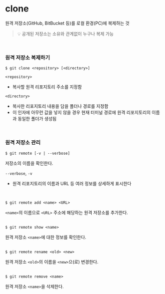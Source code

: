 # clone
원격 저장소(GitHub, BitBucket 등)를 로컬 환경(PC)에 복제하는 것

> 💡 공개된 저장소는 소유와 관계없이 누구나 복제 가능  
<br>

### 원격 저장소 복제하기
```
$ git clone <repository> [<directory>]
```
`<repository>`
- 복사할 원격 리포지토리 주소를 지정함

`<directory>`
- 복사한 리포지토리 내용을 담을 폴더나 경로를 지정함
- 이 인자에 아무런 값을 넣지 않을 경우 현재 터미널 경로에 원격 리포지토리의 이름과 동일한 폴더가 생성됨  
<br>

### 원격 저장소 관리
```
$ git remote [-v | --verbose]
```
저장소의 이름을 확인한다.

`--verbose`, `-v`
- 원격 리포지토리의 이름과 URL 등 여러 정보를 상세하게 표시한다  
<br>

```
$ git remote add <name> <URL>
```
`<name>`의 이름으로 `<URL>` 주소에 해당하는 원격 저장소를 추가한다.  
<br>

```
$ git remote show <name>
```
원격 저장소 `<name>`에 대한 정보를 확인한다.  
<br>

```
$ git remote rename <old> <new>
```
원격 저장소 `<old>`의 이름을 `<new>`으(로) 변경한다.  
<br>

```
$ git remote remove <name>
```
원격 저장소 `<name>`을 삭제한다.